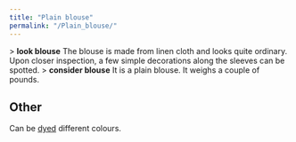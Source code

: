 ```yaml
---
title: "Plain blouse"
permalink: "/Plain_blouse/"
---
```


\> **look blouse**
The blouse is made from linen cloth and looks quite ordinary. Upon
closer
inspection, a few simple decorations along the sleeves can be spotted.
\> **consider blouse**
It is a plain blouse.
It weighs a couple of pounds.

## Other

Can be [dyed](dye "wikilink") different colours.